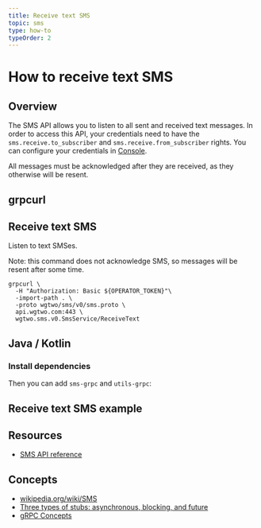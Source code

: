 ```yaml
---
title: Receive text SMS
topic: sms
type: how-to
typeOrder: 2
---
```


# How to receive text SMS

## Overview

The SMS API allows you to listen to all sent and received text messages.
In order to access this API, your credentials need to have the `sms.receive.to_subscriber` and `sms.receive.from_subscriber` rights.
You can configure your credentials in [Console](https://console.wgtwo.com/api-keys-redirect).

All messages must be acknowledged after they are received, as they otherwise will be resent.

<slot name="auth" />

## grpcurl

## Receive text SMS
Listen to text SMSes.

Note: this command does not acknowledge SMS, so messages will be resent after some time.

```shell script
grpcurl \
  -H "Authorization: Basic ${OPERATOR_TOKEN}"\
  -import-path . \
  -proto wgtwo/sms/v0/sms.proto \
  api.wgtwo.com:443 \
  wgtwo.sms.v0.SmsService/ReceiveText
```

## Java / Kotlin

### Install dependencies
<JitpackDependency />

Then you can add `sms-grpc` and `utils-grpc`:

<ClientDependencies :clients="['sms-grpc', 'utils-grpc']"/>

## Receive text SMS example
<GithubCode fileUrl="https://github.com/working-group-two/docs.wgtwo.com/blob/master/examples/sms/src/main/kotlin/ReceiveText.kt" language="kotlin" />

## Resources
* [SMS API reference](https://github.com/working-group-two/wgtwoapis/blob/master/wgtwo/sms/v0/sms.proto)

## Concepts
* [wikipedia.org/wiki/SMS](https://en.wikipedia.org/wiki/SMS)
* [Three types of stubs: asynchronous, blocking, and future](https://grpc.io/docs/reference/java/generated-code/)
* [gRPC Concepts](https://grpc.io/docs/guides/concepts/)
